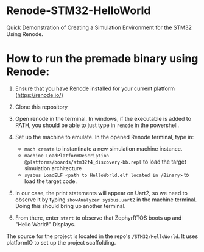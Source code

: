 # Renode-STM32-HelloWorld
 Quick Demonstration of Creating a Simulation Environment for the STM32 Using Renode.

# How to run the premade binary using Renode:

1. Ensure that you have Renode installed for your current platform (https://renode.io/)

2. Clone this repository

3. Open renode in the terminal. In windows, if the executable is added to PATH, you should be able to just type in `renode` in the powershell.

4. Set up the machine to emulate. In the opened Renode terminal, type in:
    - `mach create` to instantinate a new simulation machine instance.
    - `machine LoadPlatformDescription @platforms/boards/stm32f4_discovery-bb.repl` to load the target simulation architecture
    - `sysbus LoadELF <path to HelloWorld.elf located in /Binary>` to load the target code.

5. In our case, the print statements will appear on Uart2, so we need to observe it by typing `showAnalyzer sysbus.uart2` in the machine terminal. Doing this should bring up another terminal.

6. From there, enter `start` to observe that ZephyrRTOS boots up and "Hello World!" Displays.


The source for the project is located in the repo's `/STM32/HelloWorld`. It uses platformIO to set up the project scaffolding.